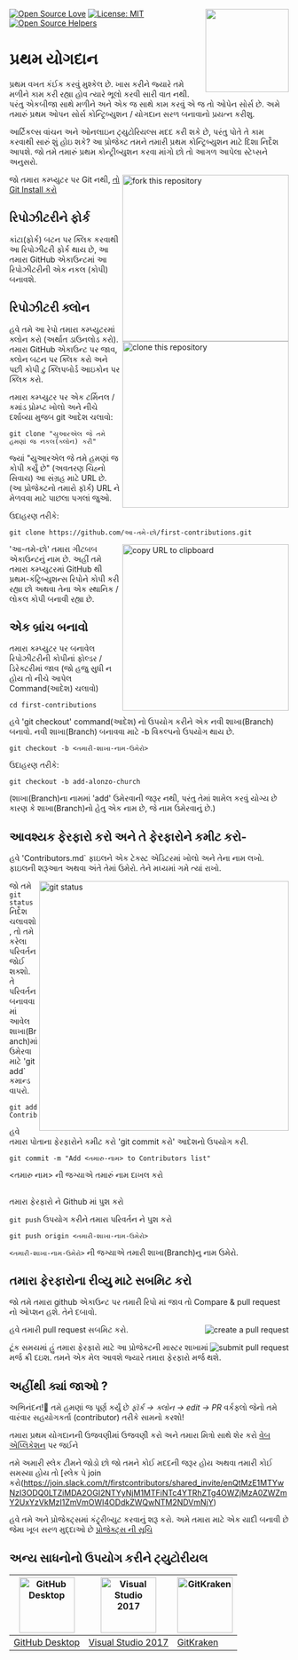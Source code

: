 ﻿[![Open Source Love](https://badges.frapsoft.com/os/v1/open-source.svg?v=103)](https://github.com/ellerbrock/open-source-badges/)
[<img align="right" width="150" src="../assets/join-slack-team.png">](https://join.slack.com/t/firstcontributors/shared_invite/enQtNjkxNzQwNzA2MTMwLTVhMWJjNjg2ODRlNWZhNjIzYjgwNDIyZWYwZjhjYTQ4OTBjMWM0MmFhZDUxNzBiYzczMGNiYzcxNjkzZDZlMDM)
[![License: MIT](https://img.shields.io/badge/License-MIT-green.svg)](https://opensource.org/licenses/MIT)
[![Open Source Helpers](https://www.codetriage.com/roshanjossey/first-contributions/badges/users.svg)](https://www.codetriage.com/roshanjossey/first-contributions)
# પ્રથમ યોગદાન

પ્રથમ વખત કંઈક કરવું મુશ્કેલ છે. ખાસ કરીને જ્યારે તમે મળીને કામ કરી રહ્યા હોવ ત્યારે ભૂલો કરવી સારી વાત નથી. પરંતુ એકબીજા સાથે મળીને અને એક જ સાથે કામ કરવું એ જ તો ઓપેન સોર્સ છે. અમે તમારું પ્રથમ ઓપન સોર્સ કોન્ટ્રિબ્યુશન / યોગદાન સરળ બનાવાનો પ્રયત્ન કરીશુ.

આર્ટિકલ્સ વાંચન અને ઓનલાઇન ટ્યુટોરિયલ્સ મદદ કરી શકે છે, પરંતુ પોતે તે કામ કરવાથી સારું શું હોઇ શકે? આ પ્રોજેક્ટ તમને તમારી પ્રથમ કોન્ટ્રિબ્યુશન માટે દિશા નિર્દેશ આપશે. જો તમે તમારું પ્રથમ કોન્ટ્રીબ્યુશન કરવા માંગો છો તો આગળ આપેલા સ્ટેપ્સને અનુસરો.

<img align="right" width="300" src="../assets/fork.png" alt="fork this repository" />

જો તમારા કમ્પ્યુટર પર Git નથી, [ તો Git Install કરો](https://help.github.com/articles/set-up-git/)


## રિપોઝીટરીને ફોર્ક

કાંટા(ફોર્ક) બટન પર ક્લિક કરવાથી આ રિપોઝીટરી ફોર્ક થાય છે, આ તમારા GitHub એકાઉન્ટમાં આ રિપોઝીટરીની એક નકલ (કોપી) બનાવશે.


## રિપોઝીટરી ક્લોન

<img align="right" width="300" src="../assets/clone.png" alt="clone this repository" />


હવે તમે આ રેપો તમારા કમ્પ્યુટરમાં ક્લોન કરો (અર્થાત ડાઉનલોડ કરો). તમારા GitHub એકાઉન્ટ પર જાવ, ક્લોન બટન પર ક્લિક કરો અને પછી કોપી ટુ ક્લિપબોર્ડ આઇકોન પર ક્લિક કરો.


તમારા કમ્પ્યુટર પર એક ટર્મિનલ / કમાંડ પ્રોમ્પ્ટ ખોલો અને નીચે દર્શાવ્યા મુજબ git આદેશ ચલાવો:

```
git clone "યુઆરએલ જે તમે હમણાં જ નકલ(ક્લોન) કરી"
```


જ્યાં "યુઆરએલ જે તમે હમણાં જ કોપી કર્યું છે" (અવતરણ ચિહ્નો સિવાય) આ સંગ્રહ માટે URL છે. (આ પ્રોજેક્ટનો તમારો ફૉર્ક) URL ને મેળવવા માટે પાછલા પગલાં જુઓ.

ઉદાહરણ તરીકે:

```
git clone https://github.com/આ-તમે-છો/first-contributions.git
```

<img align="right" width="300" src="../assets/copy-to-clipboard.png" alt="copy URL to clipboard" />


'આ-તમે-છો' તમારા ગીટબબ એકાઉન્ટનું નામ છે. અહીં તમે તમારા કમ્પ્યુટરમાં GitHub થી પ્રથમ-કંટ્રિબ્યુશન્સ રિપોને કોપી કરી રહ્યા છો અથવા તેના એક સ્થાનિક / લોકલ કોપી બનાવી રહ્યા છે.

## એક બ્રાંચ બનાવો

તમારા કમ્પ્યુટર પર બનાવેલ રિપોઝીટરીની કોપીનાં ફોલ્ડર / ડિરેક્ટરીમાં જાવ (જો હજુ સુધી ન હોય તો નીચે આપેલ Command(આદેશ) ચલાવો)


```
cd first-contributions
```


હવે 'git checkout' command(આદેશ) નો ઉપયોગ કરીને એક નવી શાખા(Branch) બનાવો. નવી શાખા(Branch) બનાવવા માટે -b વિકલ્પનો ઉપયોગ થાય છે.

```
git checkout -b <તમારી-શાખા-નામ-ઉમેરો>
```

ઉદાહરણ તરીકે:

```
git checkout -b add-alonzo-church
```


(શાખા(Branch)ના નામમાં 'add' ઉમેરવાની જરૂર નથી, પરંતુ તેમાં શામેલ કરવું યોગ્ય છે કારણ કે શાખા(Branch)નો હેતુ એક નામ છે, જે નામ ઉમેરવાનું છે.)

## આવશ્યક ફેરફારો કરો અને તે ફેરફારોને કમીટ કરો-


હવે 'Contributors.md` ફાઇલને એક ટેક્સ્ટ એડિટરમાં ખોલો અને તેના નામ લખો. ફાઇલની શરૂઆત અથવા અંતે તેમાં ઉમેરો. તેને મધ્યમાં ગમે ત્યાં રાખો.

<img align="right" width="450" src="../assets/git-status.png" alt="git status" />


જો તમે `git status` નિર્દેશ ચલાવશો, તો તમે કરેલા પરિવર્તન જોઈ શક્શો. તે પરિવર્તન બનાવવામાં આવેલ શાખા(Branch)માં ઉમેરવા માટે 'git add` કમાન્ડ વાપરો.


```
git add Contributors.md
```


હવે તમારા પોતાના ફેરફારોને કમીટ કરો 'git commit કરો' આદેશનો ઉપયોગ કરી.

```
git commit -m "Add <તમારુ-નામ> to Contributors list"
```

<તમારુ નામ> ની જગ્યાએ તમારું નામ દાખલ કરો


## 
તમારા ફેરફારો ને Github માં પુશ કરો

`git push` ઉપયોગ કરીને તમારા પરિવર્તન ને પુશ કરો

```
git push origin <તમારી-શાખા-નામ-ઉમેરો>
```

`<તમારી-શાખા-નામ-ઉમેરો>` ની જગ્યાએ તમારી શાખા(Branch)નુ નામ ઉમેરો.

## તમારા ફેરફારોના રીવ્યુ માટે સબમિટ કરો


જો તમે તમારા github એકાઉન્ટ પર તમારી રિપો માં જાવ તો Compare & pull request નો ઓપ્શન હશે. તેને દબાવો.

<img style="float: right;" src="../assets/compare-and-pull.png" alt="create a pull request" />

હવે તમારી pull request સબમિટ કરો.

<img style="float: right;" src="../assets/submit-pull-request.png" alt="submit pull request" />
ટૂંક સમયમાં હું તમારા ફેરફારો માટે આ પ્રોજેક્ટની માસ્ટર શાખામાં મર્જ ક્રી દઇશ. તમને એક મેલ આવશે જ્યારે તમારા ફેરફારો મર્જ થશે.


## અહીંથી ક્યાં જાઓ ?

અભિનંદન!:tada: તમે હમણાં જ પૂર્ણ કર્યું છે _ફૉર્ક -> ક્લોન -> edit -> PR_ વર્કફ્લો જેનો તમે વારંવાર સહયોગકર્તા (contributor) તરીકે સામનો કરશો!


તમારા પ્રથમ યોગદાનની ઉજવણીમાં ઉજવણી કરો અને તમારા મિત્રો સાથે શેર કરો [વેબ એપ્લિકેશન](https://roshanjossey.github.io/first-contributions/#social-share) પર જઈને


તમે અમારી સ્લેક ટીમને જોડો છો જો તમને કોઈ મદદની જરૂર હોય અથવા તમારી કોઈ સમસ્યા હોય તો [સ્લેક પે join કરો(https://join.slack.com/t/firstcontributors/shared_invite/enQtMzE1MTYwNzI3ODQ0LTZiMDA2OGI2NTYyNjM1MTFiNTc4YTRhZTg4OWZjMzA0ZWZmY2UxYzVkMzI1ZmVmOWI4ODdkZWQwNTM2NDVmNjY)

હવે તમે અને પ્રોજેક્ટ્સમાં કંટ્ર્રીબ્યુટ કરવાનું શરૂ કરો. અમે તમારા માટે એક યાદી બનાવી છે જેમા ખૂબ સરળ મુદ્દાઓ છે [પ્રોજેક્ટ્સ ની સૂચિ](https://roshanjossey.github.io/first-contributions/#project-list)

## અન્ય સાધનોનો ઉપયોગ કરીને ટ્યુટોરીયલ

|<a href="../github-desktop-tutorial.md"><img alt="GitHub Desktop" src="https://desktop.github.com/images/desktop-icon.svg" width="100"></a>|<a href="../github-windows-vs2017-tutorial.md"><img alt="Visual Studio 2017" src="https://upload.wikimedia.org/wikipedia/commons/c/cd/Visual_Studio_2017_Logo.svg" width="100"></a>|<a href="../gitkraken-tutorial.md"><img alt="GitKraken" src="../assets/gk-icon.png" width="100"></a>|
|---|---|---|
|[GitHub Desktop](../github-desktop-tutorial.md)|[Visual Studio 2017](../github-windows-vs2017-tutorial.md)|[GitKraken](../gitkraken-tutorial.md)|
